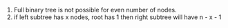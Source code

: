 1. Full binary tree is not possible for even number of nodes.
2. if left subtree has x nodes, root has 1 then right subtree will have n - x - 1